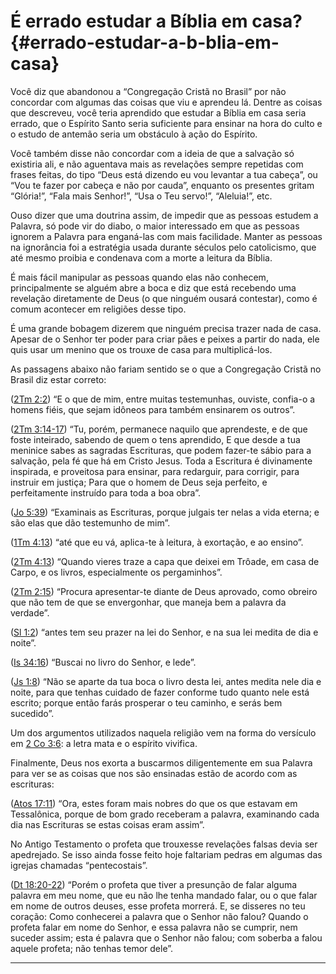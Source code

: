 # É errado estudar a Bíblia em casa? {#errado-estudar-a-b-blia-em-casa}

Você diz que abandonou a “Congregação Cristã no Brasil” por não concordar com algumas das coisas que viu e aprendeu lá. Dentre as coisas que descreveu, você teria aprendido que estudar a Bíblia em casa seria errado, que o Espírito Santo seria suficiente para ensinar na hora do culto e o estudo de antemão seria um obstáculo à ação do Espírito.

Você também disse não concordar com a ideia de que a salvação só existiria ali, e não aguentava mais as revelações sempre repetidas com frases feitas, do tipo “Deus está dizendo eu vou levantar a tua cabeça”, ou “Vou te fazer por cabeça e não por cauda”, enquanto os presentes gritam “Glória!”, “Fala mais Senhor!”, “Usa o Teu servo!”, “Aleluia!”, etc.

Ouso dizer que uma doutrina assim, de impedir que as pessoas estudem a Palavra, só pode vir do diabo, o maior interessado em que as pessoas ignorem a Palavra para enganá-las com mais facilidade. Manter as pessoas na ignorância foi a estratégia usada durante séculos pelo catolicismo, que até mesmo proibia e condenava com a morte a leitura da Bíblia.

É mais fácil manipular as pessoas quando elas não conhecem, principalmente se alguém abre a boca e diz que está recebendo uma revelação diretamente de Deus (o que ninguém ousará contestar), como é comum acontecer em religiões desse tipo.

É uma grande bobagem dizerem que ninguém precisa trazer nada de casa. Apesar de o Senhor ter poder para criar pães e peixes a partir do nada, ele quis usar um menino que os trouxe de casa para multiplicá-los.

As passagens abaixo não fariam sentido se o que a Congregação Cristã no Brasil diz estar correto:

([2Tm 2:2](http://bibliaonline.com.br/acf/2tm/2/2)) “E o que de mim, entre muitas testemunhas, ouviste, confia-o a homens fiéis, que sejam idôneos para também ensinarem os outros”.

([2Tm 3:14-17](http://bibliaonline.com.br/acf/2tm/3/14-17)) “Tu, porém, permanece naquilo que aprendeste, e de que foste inteirado, sabendo de quem o tens aprendido, E que desde a tua meninice sabes as sagradas Escrituras, que podem fazer-te sábio para a salvação, pela fé que há em Cristo Jesus. Toda a Escritura é divinamente inspirada, e proveitosa para ensinar, para redarguir, para corrigir, para instruir em justiça; Para que o homem de Deus seja perfeito, e perfeitamente instruído para toda a boa obra”.

([Jo 5:39](http://bibliaonline.com.br/acf/jo/5/39)) “Examinais as Escrituras, porque julgais ter nelas a vida eterna; e são elas que dão testemunho de mim”.

([1Tm 4:13](http://bibliaonline.com.br/acf/1tm/4/13)) “até que eu vá, aplica-te à leitura, à exortação, e ao ensino”.

([2Tm 4:13](http://bibliaonline.com.br/acf/2tm/4/13)) “Quando vieres traze a capa que deixei em Trôade, em casa de Carpo, e os livros, especialmente os pergaminhos”.

([2Tm 2:15](http://bibliaonline.com.br/acf/2tm/2/15)) “Procura apresentar-te diante de Deus aprovado, como obreiro que não tem de que se envergonhar, que maneja bem a palavra da verdade”.

([Sl 1:2](http://bibliaonline.com.br/acf/sl/1/2)) “antes tem seu prazer na lei do Senhor, e na sua lei medita de dia e noite”.

([Is 34:16](http://bibliaonline.com.br/acf/is/34/16)) “Buscai no livro do Senhor, e lede”.

([Js 1:8](http://bibliaonline.com.br/acf/js/1/8)) “Não se aparte da tua boca o livro desta lei, antes medita nele dia e noite, para que tenhas cuidado de fazer conforme tudo quanto nele está escrito; porque então farás prosperar o teu caminho, e serás bem sucedido”.

Um dos argumentos utilizados naquela religião vem na forma do versículo em [2 Co 3:6](http://bibliaonline.com.br/acf/2co/3/6): a letra mata e o espírito vivifica.

Finalmente, Deus nos exorta a buscarmos diligentemente em sua Palavra para ver se as coisas que nos são ensinadas estão de acordo com as escrituras:

([Atos 17:11](http://bibliaonline.com.br/acf/atos/17/11)) “Ora, estes foram mais nobres do que os que estavam em Tessalônica, porque de bom grado receberam a palavra, examinando cada dia nas Escrituras se estas coisas eram assim”.

No Antigo Testamento o profeta que trouxesse revelações falsas devia ser apedrejado. Se isso ainda fosse feito hoje faltariam pedras em algumas das igrejas chamadas “pentecostais”.

([Dt 18:20-22](http://bibliaonline.com.br/acf/dt/18/20-22)) “Porém o profeta que tiver a presunção de falar alguma palavra em meu nome, que eu não lhe tenha mandado falar, ou o que falar em nome de outros deuses, esse profeta morrerá. E, se disseres no teu coração: Como conhecerei a palavra que o Senhor não falou? Quando o profeta falar em nome do Senhor, e essa palavra não se cumprir, nem suceder assim; esta é palavra que o Senhor não falou; com soberba a falou aquele profeta; não tenhas temor dele”.

*****